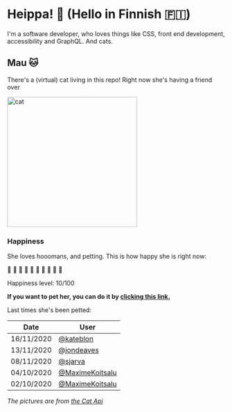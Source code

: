 # Heippa! :wave: (Hello in Finnish :finland:)

I'm a software developer, who loves things like CSS, front end development, accessibility and GraphQL. And cats.

<!-- Cat Widget Start -->
## Mau :cat:

There's a (virtual) cat living in this repo! Right now she's having a friend over

<img src=https://cdn2.thecatapi.com/images/cc9.jpg alt="cat" width=300 />
  
### Happiness
  She loves hooomans, and petting. This is how happy she is right now: 
  
  :sparkling_heart: :black_heart: :black_heart: :black_heart: :black_heart: :black_heart: :black_heart: :black_heart: :black_heart: :black_heart: 
  
  Happiness level: 10/100
   
  **If you want to pet her, you can do it by [clicking this link.](https://github.com/eevajonnapanula/eevajonnapanula/issues/new?title=pet-cat&body=Just+submit+the+issue+-+that%27s+all+you+have+to+do+%3Acat%3A)**
  
  Last times she's been petted: 

Date | User
------- | ---------
 16/11/2020 | [@kateblon](https://github.com/kateblon)
13/11/2020 | [@jondeaves](https://github.com/jondeaves)
08/11/2020 | [@sjarva](https://github.com/sjarva)
04/10/2020 | [@MaximeKoitsalu](https://github.com/MaximeKoitsalu)
02/10/2020 | [@MaximeKoitsalu](https://github.com/MaximeKoitsalu)
  

*The pictures are from [the Cat Api](https://thecatapi.com/)*
<!-- Cat Widget End -->
